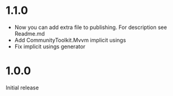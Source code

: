 # 1.1.0

- Now you can add extra file to publishing. For description see Readme.md
- Add CommunityToolkit.Mvvm implicit usings
- Fix implicit usings generator

# 1.0.0

Initial release